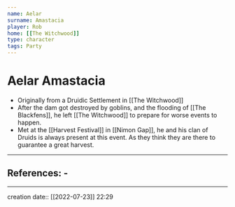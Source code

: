```yaml
---
name: Aelar
surname: Amastacia
player: Rob
home: [[The Witchwood]]
type: character
tags: Party
---
```


# Aelar Amastacia
- Originally from a Druidic Settlement in [[The Witchwood]]
- After the dam got destroyed by goblins, and the flooding of [[The Blackfens]], he left [[The Witchwood]] to prepare for worse events to happen.
- Met at the [[Harvest Festival]] in [[Nimon Gap]], he and his clan of Druids is always present at this event. As they think they are there to guarantee a great harvest.
___ 
## References: - 
--- 
creation date:: [[2022-07-23]] 22:29